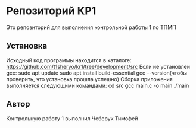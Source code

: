 # Репозиторий КР1
Это репозиторий для выполнения контрольной работы 1 по ТПМП
## Установка 
Исходный код программы находится в каталоге: https://github.com/t1sheryo/kr1/tree/development/src
Если не установлен gcc:
sudo apt update 
sudo apt install build-essential
gcc --version(чтобы проверить, что установка прошла успешно)
Сборка приложения выполняется следующими командами:
cd src
gcc main.c -o main
./main
## Автор
Контрольную работу 1 выполнил Чеберук Тимофей 
